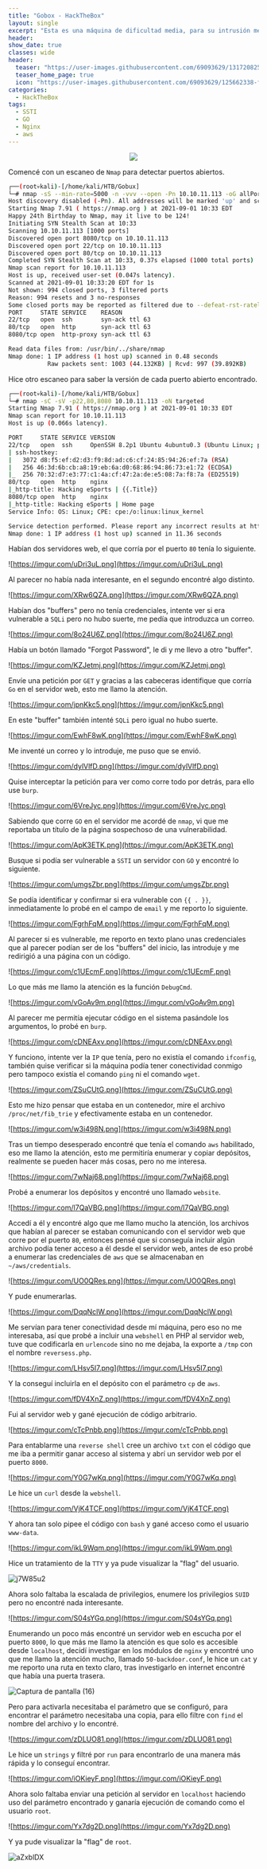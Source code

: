 ```yaml
---
title: "Gobox - HackTheBox"
layout: single
excerpt: "Esta es una máquina de dificultad media, para su intrusión me aproveche de un buffer vulnerable a 'SSTI' en un servidor con GO y logre enumerar depósitos con AWS y subir una 'webshell' en PHP al servidor web, para la escalada de privilegios conseguir encontrar un módulo nginx de puerta trasera y encontré el parámetro que me hacía falta para el 'RCE' como el usuario 'ROOT'. "
header:
show_date: true
classes: wide
header:
  teaser: "https://user-images.githubusercontent.com/69093629/131720825-d761ac8e-337d-4d10-babd-1d4df7b69efd.jpg"
  teaser_home_page: true
  icon: "https://user-images.githubusercontent.com/69093629/125662338-fd8b3b19-3a48-4fb0-b07c-86c047265082.png"
categories:
  - HackTheBox
tags:
  - SSTI
  - GO
  - Nginx
  - aws
---
```


<p align="center">
<img src="https://user-images.githubusercontent.com/69093629/131720825-d761ac8e-337d-4d10-babd-1d4df7b69efd.jpg">
</p>

Comencé con un escaneo de `Nmap` para detectar puertos abiertos.

```bash
┌──(root💀kali)-[/home/kali/HTB/Gobux]
└─# nmap -sS --min-rate=5000 -n -vvv --open -Pn 10.10.11.113 -oG allPorts 
Host discovery disabled (-Pn). All addresses will be marked 'up' and scan times will be slower.
Starting Nmap 7.91 ( https://nmap.org ) at 2021-09-01 10:33 EDT
Happy 24th Birthday to Nmap, may it live to be 124!
Initiating SYN Stealth Scan at 10:33
Scanning 10.10.11.113 [1000 ports]
Discovered open port 8080/tcp on 10.10.11.113
Discovered open port 22/tcp on 10.10.11.113
Discovered open port 80/tcp on 10.10.11.113
Completed SYN Stealth Scan at 10:33, 0.37s elapsed (1000 total ports)
Nmap scan report for 10.10.11.113
Host is up, received user-set (0.047s latency).
Scanned at 2021-09-01 10:33:20 EDT for 1s
Not shown: 994 closed ports, 3 filtered ports
Reason: 994 resets and 3 no-responses
Some closed ports may be reported as filtered due to --defeat-rst-ratelimit
PORT     STATE SERVICE    REASON
22/tcp   open  ssh        syn-ack ttl 63
80/tcp   open  http       syn-ack ttl 63
8080/tcp open  http-proxy syn-ack ttl 63

Read data files from: /usr/bin/../share/nmap
Nmap done: 1 IP address (1 host up) scanned in 0.48 seconds
           Raw packets sent: 1003 (44.132KB) | Rcvd: 997 (39.892KB)
```

Hice otro escaneo para saber la versión de cada puerto abierto encontrado.

```bash
┌──(root💀kali)-[/home/kali/HTB/Gobux]
└─# nmap -sC -sV -p22,80,8080 10.10.11.113 -oN targeted                  
Starting Nmap 7.91 ( https://nmap.org ) at 2021-09-01 10:33 EDT
Nmap scan report for 10.10.11.113
Host is up (0.066s latency).

PORT     STATE SERVICE VERSION
22/tcp   open  ssh     OpenSSH 8.2p1 Ubuntu 4ubuntu0.3 (Ubuntu Linux; protocol 2.0)
| ssh-hostkey: 
|   3072 d8:f5:ef:d2:d3:f9:8d:ad:c6:cf:24:85:94:26:ef:7a (RSA)
|   256 46:3d:6b:cb:a8:19:eb:6a:d0:68:86:94:86:73:e1:72 (ECDSA)
|_  256 70:32:d7:e3:77:c1:4a:cf:47:2a:de:e5:08:7a:f8:7a (ED25519)
80/tcp   open  http    nginx
|_http-title: Hacking eSports | {{.Title}}
8080/tcp open  http    nginx
|_http-title: Hacking eSports | Home page
Service Info: OS: Linux; CPE: cpe:/o:linux:linux_kernel

Service detection performed. Please report any incorrect results at https://nmap.org/submit/ .
Nmap done: 1 IP address (1 host up) scanned in 11.36 seconds
```

Habían dos servidores web, el que corría por el puerto `80` tenía lo siguiente.

![https://imgur.com/uDri3uL.png](https://imgur.com/uDri3uL.png)

Al parecer no había nada interesante, en el segundo encontré algo distinto.

![https://imgur.com/XRw6QZA.png](https://imgur.com/XRw6QZA.png)

Habían dos "buffers" pero no tenía credenciales, intente ver si era vulnerable a `SQLi` pero no hubo suerte, me pedía que introduzca un correo.

![https://imgur.com/8o24U6Z.png](https://imgur.com/8o24U6Z.png)

Había un botón llamado "Forgot Password", le di y me llevo a otro "buffer".

![https://imgur.com/KZJetmj.png](https://imgur.com/KZJetmj.png)

Envíe una petición por `GET` y gracias a las cabeceras identifique que corría `Go` en el servidor web, esto me llamo la atención.

![https://imgur.com/jpnKkc5.png](https://imgur.com/jpnKkc5.png)

En este "buffer" también intenté `SQLi` pero igual no hubo suerte.

![https://imgur.com/EwhF8wK.png](https://imgur.com/EwhF8wK.png)

Me inventé un correo y lo introduje, me puso que se envió.

![https://imgur.com/dylVlfD.png](https://imgur.com/dylVlfD.png)

Quise interceptar la petición para ver como corre todo por detrás, para ello use `burp`.

![https://imgur.com/6VreJyc.png](https://imgur.com/6VreJyc.png)

Sabiendo que corre `GO` en el servidor me acordé de `nmap`, vi que me reportaba un título de la página sospechoso de una vulnerabilidad.

![https://imgur.com/ApK3ETK.png](https://imgur.com/ApK3ETK.png)

Busque si podía ser vulnerable a `SSTI` un servidor con `GO` y encontré lo siguiente.

![https://imgur.com/umgsZbr.png](https://imgur.com/umgsZbr.png)

Se podía identificar y confirmar si era vulnerable con ```{{ . }}```, inmediatamente lo probé en el campo de `email` y me reporto lo siguiente.

![https://imgur.com/FgrhFqM.png](https://imgur.com/FgrhFqM.png)

Al parecer si es vulnerable, me reporto en texto plano unas credenciales que al parecer podían ser de los "buffers" del inicio, las introduje y me redirigió a una página con un código.

![https://imgur.com/c1UEcmF.png](https://imgur.com/c1UEcmF.png)

Lo que más me llamo la atención es la función `DebugCmd`.

![https://imgur.com/vGoAv9m.png](https://imgur.com/vGoAv9m.png)

Al parecer me permitía ejecutar código en el sistema pasándole los argumentos, lo probé en `burp`.
 
![https://imgur.com/cDNEAxv.png](https://imgur.com/cDNEAxv.png)

Y funciono, intente ver la `IP` que tenía, pero no existía el comando `ifconfig`, también quise verificar si la máquina podía tener conectividad conmigo pero tampoco existía el comando `ping` ni el comando `wget`.

![https://imgur.com/ZSuCUtG.png](https://imgur.com/ZSuCUtG.png)

Esto me hizo pensar que estaba en un contenedor, mire el archivo `/proc/net/fib_trie` y efectivamente estaba en un contenedor.

![https://imgur.com/w3i498N.png](https://imgur.com/w3i498N.png)

Tras un tiempo desesperado encontré que tenía el comando `aws` habilitado, eso me llamo la atención, esto me permitiría enumerar y copiar depósitos, realmente se pueden hacer más cosas, pero no me interesa.

![https://imgur.com/7wNaj68.png](https://imgur.com/7wNaj68.png)

Probé a enumerar los depósitos y encontré uno llamado `website`.

![https://imgur.com/l7QaVBG.png](https://imgur.com/l7QaVBG.png)

Accedí a él y encontré algo que me llamo mucho la atención, los archivos que habían al parecer se estaban comunicando con el servidor web que corre por el puerto `80`, entonces pensé que si conseguía incluir algún archivo podía tener acceso a él desde el servidor web, antes de eso probé a enumerar las credenciales de `aws` que se almacenaban en `~/aws/credentials`.

![https://imgur.com/UO0QRes.png](https://imgur.com/UO0QRes.png)

Y pude enumerarlas.

![https://imgur.com/DqqNclW.png](https://imgur.com/DqqNclW.png)

Me servían para tener conectividad desde mí máquina, pero eso no me interesaba, así que probé a incluir una `webshell` en PHP al servidor web, tuve que codificarla en `urlencode` sino no me dejaba, la exporte a `/tmp` con el nombre `reversess.php`.

![https://imgur.com/LHsv5I7.png](https://imgur.com/LHsv5I7.png)

Y la conseguí incluirla en el depósito con el parámetro `cp` de `aws`.

![https://imgur.com/fDV4XnZ.png](https://imgur.com/fDV4XnZ.png)

Fui al servidor web y gané ejecución de código arbitrario.

![https://imgur.com/cTcPnbb.png](https://imgur.com/cTcPnbb.png)

Para entablarme una `reverse shell` cree un archivo `txt` con el código que me iba a permitir ganar acceso al sistema y abrí un servidor web por el puerto `8000`.

![https://imgur.com/Y0G7wKq.png](https://imgur.com/Y0G7wKq.png)

Le hice un `curl` desde la `webshell`.

![https://imgur.com/VjK4TCF.png](https://imgur.com/VjK4TCF.png)

Y ahora tan solo pipee el código con `bash` y gané acceso como el usuario `www-data`.

![https://imgur.com/ikL9Wqm.png](https://imgur.com/ikL9Wqm.png)

Hice un tratamiento de la `TTY` y ya pude visualizar la "flag" del usuario.

![j7W85u2](https://user-images.githubusercontent.com/69093629/131735155-a30e7a1e-9d0c-4d21-a046-b5194b45301f.jpg)

Ahora solo faltaba la escalada de privilegios, enumere los privilegios `SUID` pero no encontré nada interesante.

![https://imgur.com/S04sYGq.png](https://imgur.com/S04sYGq.png)

Enumerando un poco más encontré un servidor web en escucha por el puerto `8000`, lo que más me llamo la atención es que solo es accesible desde `localhost`, decidí investigar en los módulos de `nginx` y encontré uno que me llamo la atención mucho, llamado `50-backdoor.conf`, le hice un `cat` y me reporto una ruta en texto claro, tras investigarlo en internet encontré que había una puerta trasera.

![Captura de pantalla (16)](https://user-images.githubusercontent.com/69093629/131731107-7086603b-e2bb-4812-b671-97b43bccf1bd.png)

Pero para activarla necesitaba el parámetro que se configuró, para encontrar el parámetro necesitaba una copia, para ello filtre con `find` el nombre del archivo y lo encontré.

![https://imgur.com/zDLUO81.png](https://imgur.com/zDLUO81.png)

Le hice un `strings` y filtré por `run` para encontrarlo de una manera más rápida y lo conseguí encontrar.

![https://imgur.com/iOKieyF.png](https://imgur.com/iOKieyF.png)

Ahora solo faltaba enviar una petición al servidor en `localhost` haciendo uso del parámetro encontrado y ganaría ejecución de comando como el usuario `root`.

![https://imgur.com/Yx7dg2D.png](https://imgur.com/Yx7dg2D.png)

Y ya pude visualizar la "flag" de `root`.

![aZxblDX](https://user-images.githubusercontent.com/69093629/131735375-90143da8-ab12-4b4d-bfb9-5740f5604bb3.jpg)






